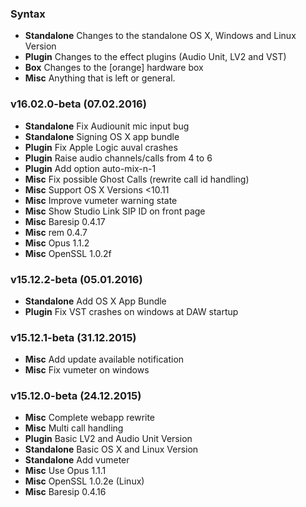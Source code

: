 ### Syntax

- **Standalone** Changes to the standalone OS X, Windows and Linux Version
- **Plugin** Changes to the effect plugins (Audio Unit, LV2 and VST)
- **Box** Changes to the [orange] hardware box
- **Misc** Anything that is left or general.


### v16.02.0-beta (07.02.2016)

- **Standalone** Fix Audiounit mic input bug
- **Standalone** Signing OS X app bundle
- **Plugin** Fix Apple Logic auval crashes
- **Plugin** Raise audio channels/calls from 4 to 6
- **Plugin** Add option auto-mix-n-1
- **Misc** Fix possible Ghost Calls (rewrite call id handling)
- **Misc** Support OS X Versions <10.11
- **Misc** Improve vumeter warning state
- **Misc** Show Studio Link SIP ID on front page
- **Misc** Baresip 0.4.17
- **Misc** rem 0.4.7
- **Misc** Opus 1.1.2
- **Misc** OpenSSL 1.0.2f


### v15.12.2-beta (05.01.2016)

- **Standalone** Add OS X App Bundle
- **Plugin** Fix VST crashes on windows at DAW startup


### v15.12.1-beta (31.12.2015)

- **Misc** Add update available notification
- **Misc** Fix vumeter on windows


### v15.12.0-beta (24.12.2015)

- **Misc** Complete webapp rewrite
- **Misc** Multi call handling
- **Plugin** Basic LV2 and Audio Unit Version
- **Standalone** Basic OS X and Linux Version
- **Standalone** Add vumeter
- **Misc** Use Opus 1.1.1
- **Misc** OpenSSL 1.0.2e (Linux)
- **Misc** Baresip 0.4.16
